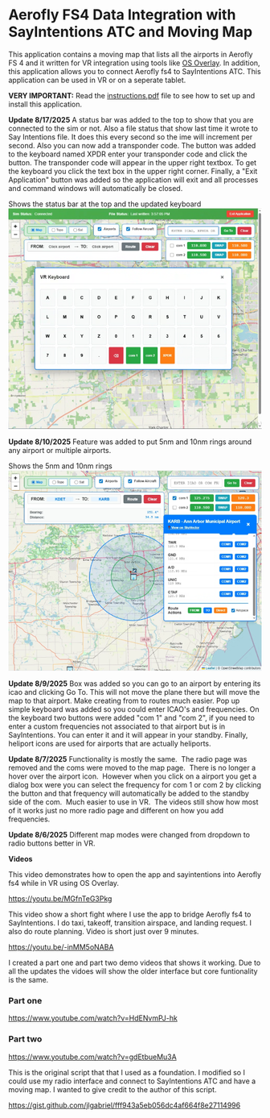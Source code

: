 # Aerofly FS4 Data Integration with SayIntentions ATC and Moving Map

This application contains a moving map that lists all the airports in Aerofly FS 4 and it written for VR integration using tools like [OS Overlay](https://store.steampowered.com/app/1173510/XSOverlay/).  In addition, this application allows you to connect Aerofly fs4 to SayIntentions ATC.  This application can be used in VR or on a seperate tablet.

**VERY IMPORTANT:** Read the [instructions.pdf](instructions.pdf) file to see how to set up and install this application.

**Update 8/17/2025** A status bar was added to the top to show that you are connected to the sim or not.  Also a file status that show last time it wrote to Say Intentions file.  It does this every second so the ime will increment per second.  Also you can now add a transponder code.  The button was added to the keyboard named XPDR enter your transponder code and click the button.  The transponder code will appear in the upper right textbox.  To get the keyboard you click the text box in the upper right corner.  Finally, a "Exit Application" button was added so the application will exit and all processes and command windows will automatically be closed.

Shows the status bar at the top and the updated keyboard
![Latest Interface](screenshots/update8172025.png)


**Update 8/10/2025**  Feature was added to put 5nm and 10nm rings around any airport or multiple airports.

Shows the 5nm and 10nm rings
![Latest Interface](screenshots/update8102025.png)

**Update 8/9/2025**  Box was added so you can go to an airport by entering its icao and clicking Go To. This will not move the plane there but will move the map to that airport.  Make creating from to routes much easier.  Pop up simple keyboard was added so you could enter ICAO's and frequencies.  On the keyboard two buttons were added "com 1" and "com 2", if you need to enter a custom frequencies not associated to that airport but is in SayIntentions.  You can enter it and it will appear in your standby.  Finally, heliport icons are used for airports that are actually heliports.   

**Update 8/7/2025**  Functionality is mostly the same.  The radio page was removed and the coms were moved to the map page.  There is no longer a hover over the airport icon.  However when you click on a airport you get a dialog box were you can select the frequency for com 1 or com 2 by clicking the button and that frequency will automatically be added to the standby side of the com.  Much easier to use in VR.  The videos still show how most of it works just no more radio page and different on how you add frequencies.

**Update 8/6/2025**  Different map modes were changed from dropdown to radio buttons better in VR.

**Videos**

This video demonstrates how to open the app and sayintentions into Aerofly fs4 while in VR using OS Overlay.

https://youtu.be/MGfnTeG3Pkg


This video show a short fight where I use the app to bridge Aerofly fs4 to SayIntentions.  I do taxi, takeoff, transition airspace, and landing request.  I also do route planning. Video is short just over 9 minutes.

https://youtu.be/-inMM5oNABA


I created a part one and part two demo videos that shows it working.  Due to all the updates the vidoes will show the older interface but core funtionality is the same.

### Part one  
https://www.youtube.com/watch?v=HdENvmPJ-hk

### Part two  
https://www.youtube.com/watch?v=gdEtbueMu3A

This is the original script that that I used as a foundation. I modified so I could use my radio interface and connect to SayIntentions ATC and have a moving map. I wanted to give credit to the author of this script.

https://gist.github.com/jlgabriel/fff943a5eb056dc4af664f8e27114996